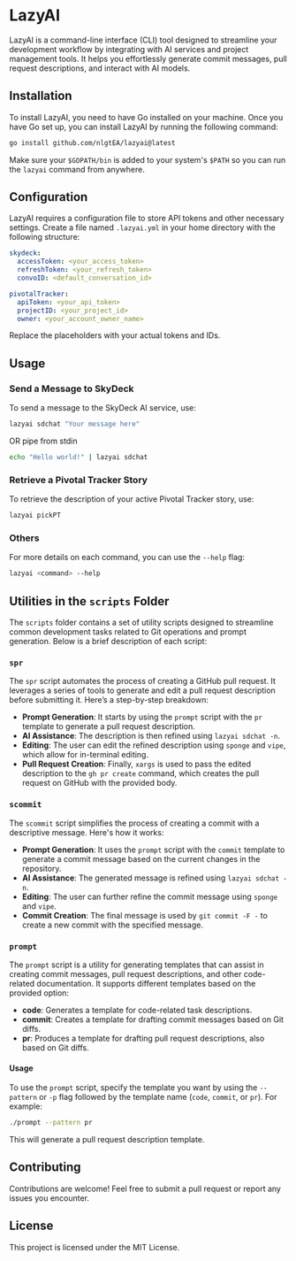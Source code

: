 # LazyAI

LazyAI is a command-line interface (CLI) tool designed to streamline your development workflow by integrating with AI services and project management tools. It helps you effortlessly generate commit messages, pull request descriptions, and interact with AI models.

## Installation

To install LazyAI, you need to have Go installed on your machine. Once you have Go set up, you can install LazyAI by running the following command:

```sh
go install github.com/nlgtEA/lazyai@latest
```

Make sure your `$GOPATH/bin` is added to your system's `$PATH` so you can run the `lazyai` command from anywhere.

## Configuration

LazyAI requires a configuration file to store API tokens and other necessary settings. Create a file named `.lazyai.yml` in your home directory with the following structure:

```yaml
skydeck:
  accessToken: <your_access_token>
  refreshToken: <your_refresh_token>
  convoID: <default_conversation_id>

pivotalTracker:
  apiToken: <your_api_token>
  projectID: <your_project_id>
  owner: <your_account_owner_name>
```

Replace the placeholders with your actual tokens and IDs.

## Usage


### Send a Message to SkyDeck

To send a message to the SkyDeck AI service, use:

```sh
lazyai sdchat "Your message here"
```

OR pipe from stdin

```sh
echo "Hello world!" | lazyai sdchat
```

### Retrieve a Pivotal Tracker Story

To retrieve the description of your active Pivotal Tracker story, use:

```sh
lazyai pickPT
```

### Others
For more details on each command, you can use the `--help` flag:

```sh
lazyai <command> --help
```

## Utilities in the `scripts` Folder

The `scripts` folder contains a set of utility scripts designed to streamline common development tasks related to Git operations and prompt generation. Below is a brief description of each script:

### `spr`

The `spr` script automates the process of creating a GitHub pull request. It leverages a series of tools to generate and edit a pull request description before submitting it. Here’s a step-by-step breakdown:

- **Prompt Generation**: It starts by using the `prompt` script with the `pr` template to generate a pull request description.
- **AI Assistance**: The description is then refined using `lazyai sdchat -n`.
- **Editing**: The user can edit the refined description using `sponge` and `vipe`, which allow for in-terminal editing.
- **Pull Request Creation**: Finally, `xargs` is used to pass the edited description to the `gh pr create` command, which creates the pull request on GitHub with the provided body.

### `scommit`

The `scommit` script simplifies the process of creating a commit with a descriptive message. Here's how it works:

- **Prompt Generation**: It uses the `prompt` script with the `commit` template to generate a commit message based on the current changes in the repository.
- **AI Assistance**: The generated message is refined using `lazyai sdchat -n`.
- **Editing**: The user can further refine the commit message using `sponge` and `vipe`.
- **Commit Creation**: The final message is used by `git commit -F -` to create a new commit with the specified message.

### `prompt`

The `prompt` script is a utility for generating templates that can assist in creating commit messages, pull request descriptions, and other code-related documentation. It supports different templates based on the provided option:

- **code**: Generates a template for code-related task descriptions.
- **commit**: Creates a template for drafting commit messages based on Git diffs.
- **pr**: Produces a template for drafting pull request descriptions, also based on Git diffs.

#### Usage

To use the `prompt` script, specify the template you want by using the `--pattern` or `-p` flag followed by the template name (`code`, `commit`, or `pr`). For example:

```bash
./prompt --pattern pr
```

This will generate a pull request description template.

## Contributing

Contributions are welcome! Feel free to submit a pull request or report any issues you encounter.

## License

This project is licensed under the MIT License.
